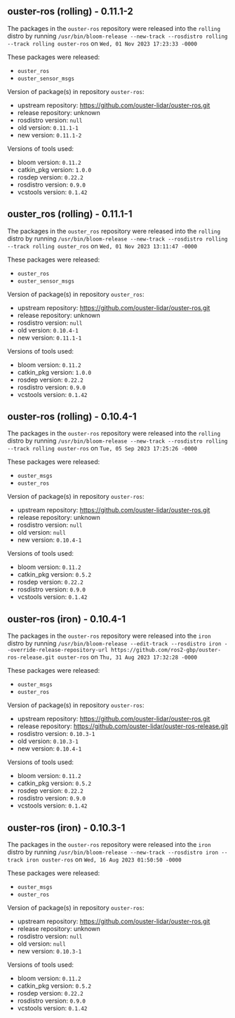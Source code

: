 ## ouster-ros (rolling) - 0.11.1-2

The packages in the `ouster-ros` repository were released into the `rolling` distro by running `/usr/bin/bloom-release --new-track --rosdistro rolling --track rolling ouster-ros` on `Wed, 01 Nov 2023 17:23:33 -0000`

These packages were released:
- `ouster_ros`
- `ouster_sensor_msgs`

Version of package(s) in repository `ouster-ros`:

- upstream repository: https://github.com/ouster-lidar/ouster-ros.git
- release repository: unknown
- rosdistro version: `null`
- old version: `0.11.1-1`
- new version: `0.11.1-2`

Versions of tools used:

- bloom version: `0.11.2`
- catkin_pkg version: `1.0.0`
- rosdep version: `0.22.2`
- rosdistro version: `0.9.0`
- vcstools version: `0.1.42`


## ouster_ros (rolling) - 0.11.1-1

The packages in the `ouster_ros` repository were released into the `rolling` distro by running `/usr/bin/bloom-release --new-track --rosdistro rolling --track rolling ouster_ros` on `Wed, 01 Nov 2023 13:11:47 -0000`

These packages were released:
- `ouster_ros`
- `ouster_sensor_msgs`

Version of package(s) in repository `ouster_ros`:

- upstream repository: https://github.com/ouster-lidar/ouster-ros.git
- release repository: unknown
- rosdistro version: `null`
- old version: `0.10.4-1`
- new version: `0.11.1-1`

Versions of tools used:

- bloom version: `0.11.2`
- catkin_pkg version: `1.0.0`
- rosdep version: `0.22.2`
- rosdistro version: `0.9.0`
- vcstools version: `0.1.42`


## ouster-ros (rolling) - 0.10.4-1

The packages in the `ouster-ros` repository were released into the `rolling` distro by running `/usr/bin/bloom-release --new-track --rosdistro rolling --track rolling ouster-ros` on `Tue, 05 Sep 2023 17:25:26 -0000`

These packages were released:
- `ouster_msgs`
- `ouster_ros`

Version of package(s) in repository `ouster-ros`:

- upstream repository: https://github.com/ouster-lidar/ouster-ros.git
- release repository: unknown
- rosdistro version: `null`
- old version: `null`
- new version: `0.10.4-1`

Versions of tools used:

- bloom version: `0.11.2`
- catkin_pkg version: `0.5.2`
- rosdep version: `0.22.2`
- rosdistro version: `0.9.0`
- vcstools version: `0.1.42`


## ouster-ros (iron) - 0.10.4-1

The packages in the `ouster-ros` repository were released into the `iron` distro by running `/usr/bin/bloom-release --edit-track --rosdistro iron --override-release-repository-url https://github.com/ros2-gbp/ouster-ros-release.git ouster-ros` on `Thu, 31 Aug 2023 17:32:28 -0000`

These packages were released:
- `ouster_msgs`
- `ouster_ros`

Version of package(s) in repository `ouster-ros`:

- upstream repository: https://github.com/ouster-lidar/ouster-ros.git
- release repository: https://github.com/ouster-lidar/ouster-ros-release.git
- rosdistro version: `0.10.3-1`
- old version: `0.10.3-1`
- new version: `0.10.4-1`

Versions of tools used:

- bloom version: `0.11.2`
- catkin_pkg version: `0.5.2`
- rosdep version: `0.22.2`
- rosdistro version: `0.9.0`
- vcstools version: `0.1.42`


## ouster-ros (iron) - 0.10.3-1

The packages in the `ouster-ros` repository were released into the `iron` distro by running `/usr/bin/bloom-release --new-track --rosdistro iron --track iron ouster-ros` on `Wed, 16 Aug 2023 01:50:50 -0000`

These packages were released:
- `ouster_msgs`
- `ouster_ros`

Version of package(s) in repository `ouster-ros`:

- upstream repository: https://github.com/ouster-lidar/ouster-ros.git
- release repository: unknown
- rosdistro version: `null`
- old version: `null`
- new version: `0.10.3-1`

Versions of tools used:

- bloom version: `0.11.2`
- catkin_pkg version: `0.5.2`
- rosdep version: `0.22.2`
- rosdistro version: `0.9.0`
- vcstools version: `0.1.42`


